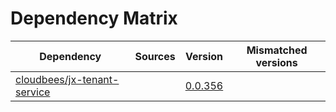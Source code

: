 # Dependency Matrix

Dependency | Sources | Version | Mismatched versions
---------- | ------- | ------- | -------------------
[cloudbees/jx-tenant-service](https://github.com/cloudbees/jx-tenant-service) |  | [0.0.356](https://github.com/cloudbees/jx-tenant-service/releases/tag/v0.0.356) | 
